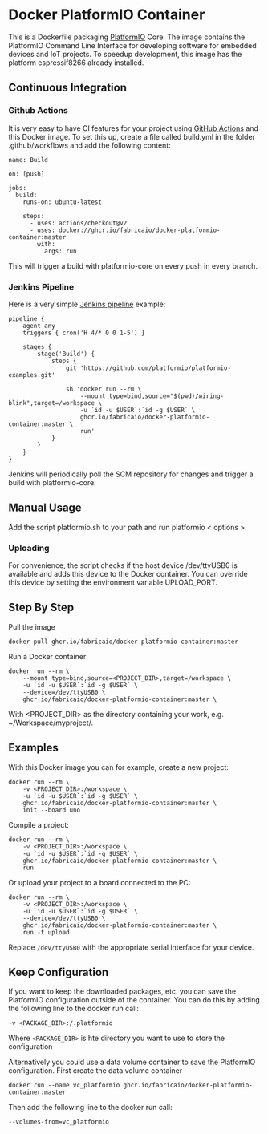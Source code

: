 # Docker PlatformIO Container

This is a Dockerfile packaging [PlatformIO](http://platformio.org/) Core. The image contains the PlatformIO Command Line Interface for developing software for embedded devices and IoT projects. 
To speedup development, this image has the platform espressif8266 already installed.

## Continuous Integration
### Github Actions
It is very easy to have CI features for your project using [GitHub Actions](https://github.com/features/actions) and this Docker image. To set this up, create a file called build.yml in the folder .github/workflows and add the following content:
```
name: Build

on: [push]

jobs:
  build:
    runs-on: ubuntu-latest

    steps:
      - uses: actions/checkout@v2
      - uses: docker://ghcr.io/fabricaio/docker-platformio-container:master
        with:
          args: run
```
This will trigger a build with platformio-core on every push in every branch.

### Jenkins Pipeline
Here is a very simple [Jenkins pipeline](https://www.jenkins.io/doc/book/pipeline/) example:
```
pipeline {
    agent any
    triggers { cron('H 4/* 0 0 1-5') }

    stages {
        stage('Build') {
            steps {
                git 'https://github.com/platformio/platformio-examples.git'

                sh 'docker run --rm \
                    --mount type=bind,source="$(pwd)/wiring-blink",target=/workspace \
                    -u `id -u $USER`:`id -g $USER` \
                    ghcr.io/fabricaio/docker-platformio-container:master \
                    run'
            }
        }
    }
}
```
Jenkins will periodically poll the SCM repository for changes and trigger a build with platformio-core.

## Manual Usage
Add the script platformio.sh to your path and run platformio < options >. 

### Uploading
For convenience, the script checks if the host device /dev/ttyUSB0 is available and adds this device to the Docker container. You can override this device by setting the environment variable UPLOAD_PORT.

## Step By Step
Pull the image
```
docker pull ghcr.io/fabricaio/docker-platformio-container:master
```
Run a Docker container
```
docker run --rm \
    --mount type=bind,source=<PROJECT_DIR>,target=/workspace \
    -u `id -u $USER`:`id -g $USER` \
    --device=/dev/ttyUSB0 \
    ghcr.io/fabricaio/docker-platformio-container:master \
```
With <PROJECT_DIR> as the directory containing your work, e.g. ~/Workspace/myproject/.

## Examples
 With this Docker image you can for example, create a new project:
```
docker run --rm \
    -v <PROJECT_DIR>:/workspace \
    -u `id -u $USER`:`id -g $USER` \
    ghcr.io/fabricaio/docker-platformio-container:master \
    init --board uno
```
Compile a project:
```
docker run --rm \
    -v <PROJECT_DIR>:/workspace \
    -u `id -u $USER`:`id -g $USER` \
    ghcr.io/fabricaio/docker-platformio-container:master \
    run
```
Or upload your project to a board connected to the PC:
```
docker run --rm \
    -v <PROJECT_DIR>:/workspace \
    -u `id -u $USER`:`id -g $USER` \
    --device=/dev/ttyUSB0 \
    ghcr.io/fabricaio/docker-platformio-container:master \
    run -t upload
```
Replace `/dev/ttyUSB0` with the appropriate serial interface for your device.

## Keep Configuration
If you want to keep the downloaded packages, etc. you can save the PlatformIO configuration outside of the container. You can do this by adding the following line to the docker run call:
```
-v <PACKAGE_DIR>:/.platformio
```
Where `<PACKAGE_DIR>` is hte directory you want to use to store the configuration

Alternatively you could use a data volume container to save the PlatformIO configuration. First create the data volume container
```
docker run --name vc_platformio ghcr.io/fabricaio/docker-platformio-container:master
```
Then add the following line to the docker run call:
```
--volumes-from=vc_platformio
```


